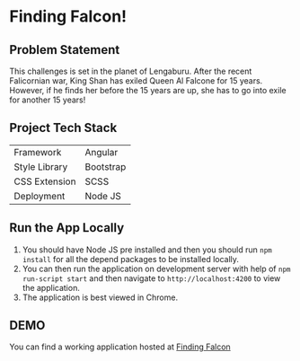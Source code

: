 
# Finding Falcon! 

## Problem Statement

This challenges is set in the planet of Lengaburu. After the recent Falicornian war, King Shan has exiled Queen Al Falcone for 15 years. However, if he finds her before the 15 years are up, she has to go into exile for another 15 years!


## Project Tech Stack 
|  |  |
|--|--|
| Framework | Angular |
|Style Library|Bootstrap |
|CSS Extension| SCSS|
|Deployment |Node JS|

  
## Run the App Locally  

 1. You should have Node JS pre installed and then you should run `npm install` for all the depend packages to be installed locally.
 2. You can then run the application on development server with help of `npm run-script start` and then navigate to `http://localhost:4200` to view the application.
 3. The application is best viewed in Chrome. 

## DEMO
You can find a working application  hosted at [Finding Falcon](https://vishalchaturvedi50.github.io/finding-falcon/)


